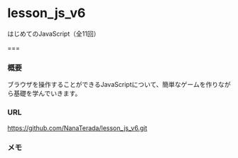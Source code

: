 # lesson_js_v6

はじめてのJavaScript（全11回）

===

### 概要
ブラウザを操作することができるJavaScriptについて、簡単なゲームを作りながら基礎を学んでいきます。

### URL
https://github.com/NanaTerada/lesson_js_v6.git

### メモ
